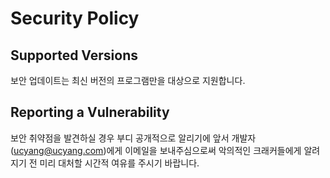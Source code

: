 # Security Policy

## Supported Versions

보안 업데이트는 최신 버전의 프로그램만을 대상으로 지원합니다.

## Reporting a Vulnerability

보안 취약점을 발견하실 경우 부디 공개적으로 알리기에 앞서 개발자(ucyang@ucyang.com)에게 이메일을 보내주심으로써 악의적인 크래커들에게 알려지기 전 미리 대처할 시간적 여유를 주시기 바랍니다.
